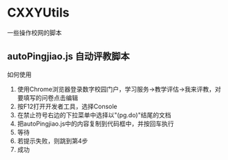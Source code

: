 # CXXYUtils
一些操作校网的脚本

## autoPingjiao.js 自动评教脚本
如何使用

1. 使用Chrome浏览器登录数字校园门户，学习服务->教学评估->我来评教，对要填写的问卷点击编辑
2. 按F12打开开发者工具，选择Console
3. 在禁止符号右边的下拉菜单中选择以"(pg.do)"结尾的文档
4. 把autoPingjiao.js中的内容复制到代码框中，并按回车执行
5. 等待
6. 若提示失败，则跳到第4步
7. 成功
